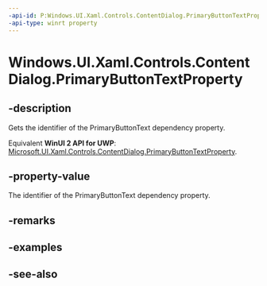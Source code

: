 ```yaml
---
-api-id: P:Windows.UI.Xaml.Controls.ContentDialog.PrimaryButtonTextProperty
-api-type: winrt property
---
```


<!-- Property syntax
public Windows.UI.Xaml.DependencyProperty PrimaryButtonTextProperty { get; }
-->

# Windows.UI.Xaml.Controls.ContentDialog.PrimaryButtonTextProperty

## -description
Gets the identifier of the PrimaryButtonText dependency property.

Equivalent **WinUI 2 API for UWP**: [Microsoft.UI.Xaml.Controls.ContentDialog.PrimaryButtonTextProperty](/windows/winui/api/microsoft.ui.xaml.controls.contentdialog.primarybuttontextproperty).

## -property-value
The identifier of the PrimaryButtonText dependency property.

## -remarks

## -examples

## -see-also
